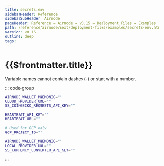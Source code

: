 ```yaml
---
title: secrets.env
sidebarHeader: Reference
sidebarSubHeader: Airnode
pageHeader: Reference → Airnode → v0.15 → Deployment Files → Examples
path: /reference/airnode/next/deployment-files/examples/secrets-env.html
version: v0.15
outline: deep
tags:
---
```


<VersionWarning/>

<PageHeader/>

<SearchHighlight/>

<FlexStartTag/>

# {{$frontmatter.title}}

Variable names cannot contain dashes (-) or start with a number.

::: code-group

```sh [Cloud Providers]
AIRNODE_WALLET_MNEMONIC=""
CLOUD_PROVIDER_URL=""
SS_COINGECKO_REQUESTS_API_KEY=""

HEARTBEAT_API_KEY=""
HEARTBEAT_URL=""

# Used for GCP only
GCP_PROJECT_ID=""
```

```sh [Docker Container]
AIRNODE_WALLET_MNEMONIC=""
LOCAL_PROVIDER_URL=""
SS_CURRENCY_CONVERTER_API_KEY=""
```

:::

<FlexEndTag/>
